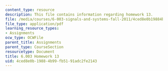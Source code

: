 ```yaml
---
content_type: resource
description: This file contains information regarding homework 13.
file: /media/courses/6-003-signals-and-systems-fall-2011/4ced8e0b19884b99fb5191adc2fe2143_MIT6_003F11_hw13.pdf
file_type: application/pdf
learning_resource_types:
- Assignments
ocw_type: OCWFile
parent_title: Assignments
parent_type: CourseSection
resourcetype: Document
title: 6.003 Homework 13
uid: 4ced8e0b-1988-4b99-fb51-91adc2fe2143
---
```

